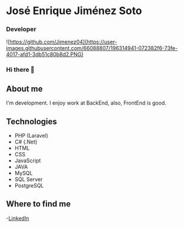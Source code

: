 # José Enrique Jiménez Soto
### Developer 

![https://github.com/Jimenez04](https://user-images.githubusercontent.com/66088807/196314941-072382f6-73fe-4017-afd1-3db51c80b8d2.PNG)

### Hi there 👋

## About me
I'm development.
I enjoy work at BackEnd, also, FrontEnd is good.

## Technologies
-  PHP (Laravel)
-  C# (.Net)
-  HTML
-  CSS
-  JavaScript 
-  JAVA
-  MySQL
-  SQL Server
-  PostgreSQL

## Where to find me
-[LinkedIn](https://www.linkedin.com/in/jose-enrique-jimenez-soto-2549a8177/)

<!--
**Jimenez04/jimenez04** is a ✨ _special_ ✨ repository because its `README.md` (this file) appears on your GitHub profile.

Here are some ideas to get you started:

- 🔭 I’m currently working on ...
- 🌱 I’m currently learning ...
- 👯 I’m looking to collaborate on ...
- 🤔 I’m looking for help with ...
- 💬 Ask me about ...
- 📫 How to reach me: ...
- 😄 Pronouns: ...
- ⚡ Fun fact: ...
-->
